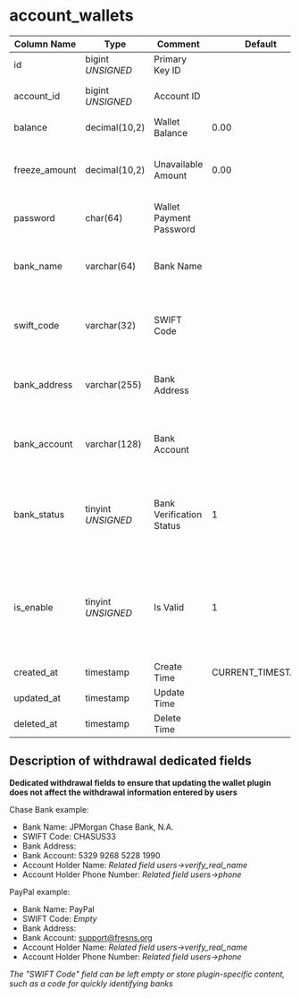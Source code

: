 # account_wallets

| Column Name | Type | Comment | Default | Null | Remark |
| --- | --- | --- | --- | --- | --- |
| id | bigint *UNSIGNED* | Primary Key ID |  | NO | Auto Increment |
| account_id | bigint *UNSIGNED* | Account ID |  | NO | Related field [accounts->id](accounts.md) |
| balance | decimal(10,2) | Wallet Balance | 0.00 | NO | Unit: Yuan |
| freeze_amount | decimal(10,2) | Unavailable Amount | 0.00 | NO | e.g. Withdrawal in progress or frozen<br>Unit: Yuan |
| password | char(64) | Wallet Payment Password |  | YES |  |
| bank_name | varchar(64) | Bank Name |  | YES | Dedicated field for withdrawal information storage |
| swift_code | varchar(32) | SWIFT Code |  | YES | Dedicated field for withdrawal information storage |
| bank_address | varchar(255) | Bank Address |  | YES | Dedicated field for withdrawal information storage |
| bank_account | varchar(128) | Bank Account |  | YES | Dedicated field for withdrawal information storage |
| bank_status | tinyint *UNSIGNED* | Bank Verification Status | 1 | NO | Dedicated field for withdrawal information storage<br>1.Unverified / 2.Verified |
| is_enable | tinyint *UNSIGNED* | Is Valid | 1 | NO | 0.Disabled / 1.Normal<br>Cannot conduct any transactions, including withdrawals, when disabled |
| created_at | timestamp | Create Time | CURRENT_TIMESTAMP | NO |  |
| updated_at | timestamp | Update Time |  | YES |  |
| deleted_at | timestamp | Delete Time |  | YES |  |

## Description of withdrawal dedicated fields

**Dedicated withdrawal fields to ensure that updating the wallet plugin does not affect the withdrawal information entered by users**

Chase Bank example:
- Bank Name: JPMorgan Chase Bank, N.A.
- SWIFT Code: CHASUS33
- Bank Address:
- Bank Account: 5329 9268 5228 1990
- Account Holder Name: *Related field users->verify_real_name*
- Account Holder Phone Number: *Related field users->phone*

PayPal example:
- Bank Name: PayPal
- SWIFT Code: *Empty*
- Bank Address:
- Bank Account: support@fresns.org
- Account Holder Name: *Related field users->verify_real_name*
- Account Holder Phone Number: *Related field users->phone*

*The "SWIFT Code" field can be left empty or store plugin-specific content, such as a code for quickly identifying banks*
